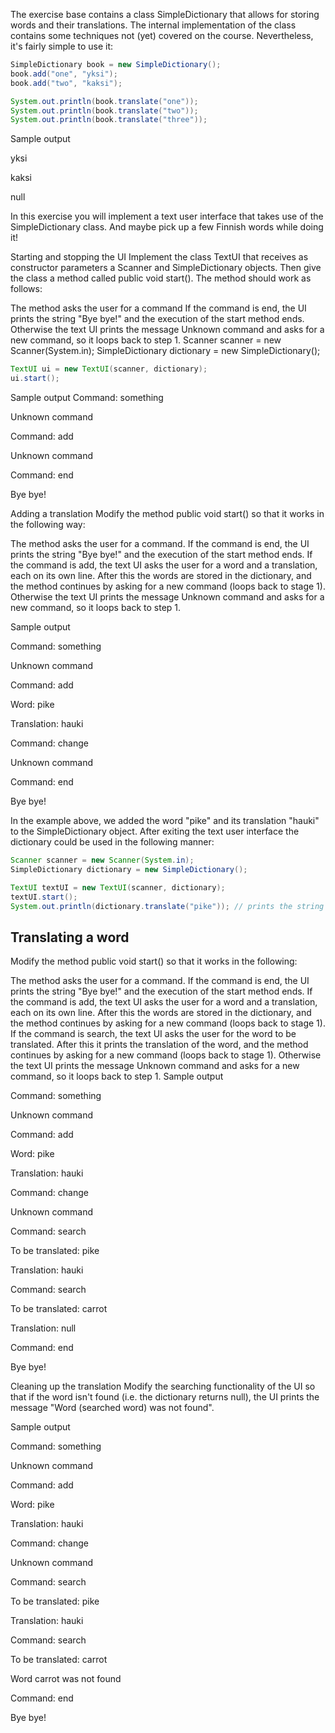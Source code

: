 The exercise base contains a class SimpleDictionary that allows for storing words and their translations. The internal implementation of the class contains some techniques not (yet) covered on the course. Nevertheless, it's fairly simple to use it:
```java
SimpleDictionary book = new SimpleDictionary();
book.add("one", "yksi");
book.add("two", "kaksi");

System.out.println(book.translate("one"));
System.out.println(book.translate("two"));
System.out.println(book.translate("three"));
```

Sample output

yksi

kaksi

null


In this exercise you will implement a text user interface that takes use of the SimpleDictionary class. And maybe pick up a few Finnish words while doing it!

Starting and stopping the UI
Implement the class TextUI that receives as constructor parameters a Scanner and SimpleDictionary objects. Then give the class a method called public void start(). The method should work as follows:

The method asks the user for a command
If the command is end, the UI prints the string "Bye bye!" and the execution of the start method ends.
Otherwise the text UI prints the message Unknown command and asks for a new command, so it loops back to step 1.
Scanner scanner = new Scanner(System.in);
SimpleDictionary dictionary = new SimpleDictionary();
```java
TextUI ui = new TextUI(scanner, dictionary);
ui.start();
```
Sample output
Command: something

Unknown command

Command: add

Unknown command

Command: end

Bye bye!

Adding a translation
Modify the method public void start() so that it works in the following way:

The method asks the user for a command.
If the command is end, the UI prints the string "Bye bye!" and the execution of the start method ends.
If the command is add, the text UI asks the user for a word and a translation, each on its own line. After this the words are stored in the dictionary, and the method continues by asking for a new command (loops back to stage 1).
Otherwise the text UI prints the message Unknown command and asks for a new command, so it loops back to step 1.

Sample output

Command: something

Unknown command

Command: add

Word: pike

Translation: hauki

Command: change

Unknown command

Command: end

Bye bye!


In the example above, we added the word "pike" and its translation "hauki" to the SimpleDictionary object. After exiting the text user interface the dictionary could be used in the following manner:
```java
Scanner scanner = new Scanner(System.in);
SimpleDictionary dictionary = new SimpleDictionary();

TextUI textUI = new TextUI(scanner, dictionary);
textUI.start();
System.out.println(dictionary.translate("pike")); // prints the string "hauki"
```

## Translating a word

Modify the method public void start() so that it works in the following:

The method asks the user for a command.
If the command is end, the UI prints the string "Bye bye!" and the execution of the start method ends.
If the command is add, the text UI asks the user for a word and a translation, each on its own line. After this the words are stored in the dictionary, and the method continues by asking for a new command (loops back to stage 1).
If the command is search, the text UI asks the user for the word to be translated. After this it prints the translation of the word, and the method continues by asking for a new command (loops back to stage 1).
Otherwise the text UI prints the message Unknown command and asks for a new command, so it loops back to step 1.
Sample output

Command: something

Unknown command

Command: add

Word: pike

Translation: hauki

Command: change

Unknown command

Command: search

To be translated: pike

Translation: hauki

Command: search

To be translated: carrot

Translation: null

Command: end

Bye bye!


Cleaning up the translation
Modify the searching functionality of the UI so that if the word isn't found (i.e. the dictionary returns null), the UI prints the message "Word (searched word) was not found".

Sample output

Command: something

Unknown command

Command: add

Word: pike

Translation: hauki

Command: change

Unknown command

Command: search

To be translated: pike

Translation: hauki

Command: search

To be translated: carrot

Word carrot was not found

Command: end

Bye bye!


